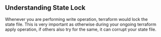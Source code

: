 ## Understanding State Lock
Whenever you are performing write operation, terraform would lock the state file. This is very important as otherwise during your ongoing terraform apply operation, if others also try for the same, it can corrupt your state file. 
